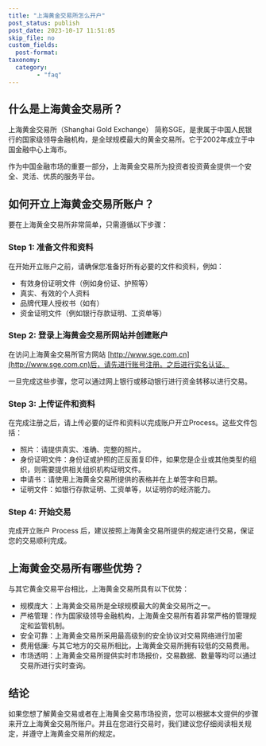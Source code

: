 ```yaml
---
title: "上海黄金交易所怎么开户"
post_status: publish
post_date: 2023-10-17 11:51:05
skip_file: no
custom_fields: 
  post-format: 
taxonomy:
  category:
        - "faq"
---
```


## 什么是上海黄金交易所？

上海黄金交易所（Shanghai Gold Exchange） 简称SGE，是隶属于中国人民银行的国家级领导金融机构，是全球规模最大的黄金交易所。它于2002年成立于中国金融中心上海市。

作为中国金融市场的重要一部分，上海黄金交易所为投资者投资黄金提供一个安全、灵活、优质的服务平台。

## 如何开立上海黄金交易所账户？

要在上海黄金交易所非常简单，只需遵循以下步骤：

### Step 1: 准备文件和资料

在开始开立账户之前，请确保您准备好所有必要的文件和资料，例如：

- 有效身份证明文件（例如身份证、护照等）
- 真实、有效的个人资料
- 品牌代理人授权书（如有）
- 资金证明文件（例如银行存款证明、工资单等）

### Step 2: 登录上海黄金交易所网站并创建账户

在访问上海黄金交易所官方网站 [http://www.sge.com.cn](http://www.sge.com.cn)后，请先进行账号注册。之后进行实名认证。

一旦完成这些步骤，您可以通过网上银行或移动银行进行资金转移以进行交易。

### Step 3: 上传证件和资料

在完成注册之后，请上传必要的证件和资料以完成账户开立Process。这些文件包括：

- 照片：请提供真实、准确、完整的照片。
- 身份证明文件：身份证或护照的正反面复印件，如果您是企业或其他类型的组织，则需要提供相关组织机构证明文件。
- 申请书：请使用上海黄金交易所提供的表格并在上单签字和日期。
- 证明文件：如银行存款证明、工资单等，以证明你的经济能力。

### Step 4: 开始交易

完成开立账户 Process 后，建议按照上海黄金交易所提供的规定进行交易，保证您的交易顺利完成。

## 上海黄金交易所有哪些优势？

与其它黄金交易平台相比，上海黄金交易所具有以下优势：

- 规模庞大：上海黄金交易所是全球规模最大的黄金交易所之一。
- 严格管理：作为国家级领导金融机构，上海黄金交易所有着非常严格的管理规定和监管机制。
- 安全可靠：上海黄金交易所采用最高级别的安全协议对交易网络进行加密
- 费用低廉: 与其它地方的交易所相比，上海黄金交易所拥有较低的交易费用。
- 市场透明：上海黄金交易所提供实时市场报价，交易数据、数量等均可以通过交易所进行实时查询。

## 结论

如果您想了解黄金交易或者在上海黄金交易市场投资，您可以根据本文提供的步骤来开立上海黄金交易所账户。并且在您进行交易时，我们建议您仔细阅读相关规定，并遵守上海黄金交易所的规定。
